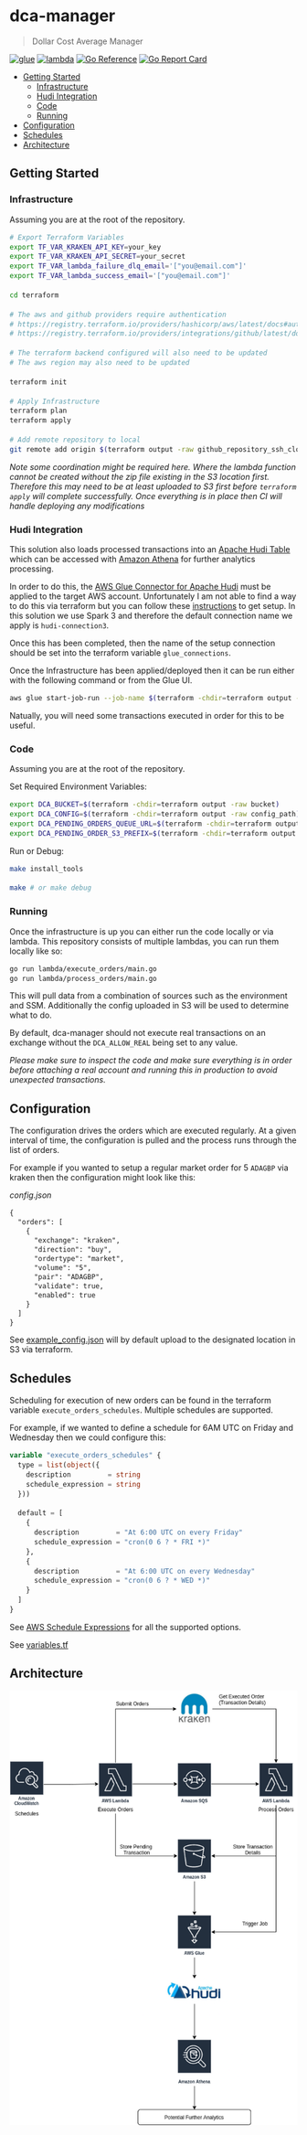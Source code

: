 # dca-manager

> Dollar Cost Average Manager

[![glue](https://github.com/kiran94/dca-manager/actions/workflows/glue.yml/badge.svg)](https://github.com/kiran94/dca-manager/actions/workflows/glue.yml) [![lambda](https://github.com/kiran94/dca-manager/actions/workflows/lambda.yml/badge.svg)](https://github.com/kiran94/dca-manager/actions/workflows/lambda.yml) [![Go Reference](https://pkg.go.dev/badge/github.com/kiran94/dca-manager.svg)](https://pkg.go.dev/github.com/kiran94/dca-manager) [![Go Report Card](https://goreportcard.com/badge/github.com/kiran94/dca-manager)](https://goreportcard.com/report/github.com/kiran94/dca-manager)

<!-- toc GFM -->

* [Getting Started](#getting-started)
    * [Infrastructure](#infrastructure)
    * [Hudi Integration](#hudi-integration)
    * [Code](#code)
    * [Running](#running)
* [Configuration](#configuration)
* [Schedules](#schedules)
* [Architecture](#architecture)

<!-- /toc -->

## Getting Started

### Infrastructure

Assuming you are at the root of the repository.

```sh
# Export Terraform Variables
export TF_VAR_KRAKEN_API_KEY=your_key
export TF_VAR_KRAKEN_API_SECRET=your_secret
export TF_VAR_lambda_failure_dlq_email='["you@email.com"]'
export TF_VAR_lambda_success_email='["you@email.com"]'

cd terraform

# The aws and github providers require authentication
# https://registry.terraform.io/providers/hashicorp/aws/latest/docs#authentication
# https://registry.terraform.io/providers/integrations/github/latest/docs#authentication

# The terraform backend configured will also need to be updated
# The aws region may also need to be updated

terraform init

# Apply Infrastructure
terraform plan
terraform apply

# Add remote repository to local
git remote add origin $(terraform output -raw github_repository_ssh_clone_url)
```

*Note some coordination might be required here. Where the lambda function cannot be created without the zip file existing in the S3 location first. Therefore this may need to be at least uploaded to S3 first before `terraform apply` will complete successfully. Once everything is in place then CI will handle deploying any modifications*

### Hudi Integration

This solution also loads processed transactions into an [Apache Hudi Table](https://hudi.apache.org/) which can be accessed with [Amazon Athena](https://aws.amazon.com/athena) for further analytics processing.

In order to do this, the [AWS Glue Connector for Apache Hudi](https://aws.amazon.com/marketplace/server/procurement?productId=e918d411-44a4-4b8d-b995-e101d7ef670b) must be applied to the target AWS account. Unfortunately I am not able to find a way to do this via terraform but you can follow these [instructions](https://aws.amazon.com/blogs/big-data/writing-to-apache-hudi-tables-using-aws-glue-connector/) to get setup. In this solution we use Spark 3 and therefore the default connection name we apply is `hudi-connection3`.

Once this has been completed, then the name of the setup connection should be set into the terraform variable `glue_connections`.

Once the Infrastructure has been applied/deployed then it can be run either with the following command or from the Glue UI.

```sh
aws glue start-job-run --job-name $(terraform -chdir=terraform output -json | jq --raw-output '.glue_load_transactions_job.value')
```

Natually, you will need some transactions executed in order for this to be useful.

### Code

Assuming you are at the root of the repository.


Set Required Environment Variables:

```sh
export DCA_BUCKET=$(terraform -chdir=terraform output -raw bucket)
export DCA_CONFIG=$(terraform -chdir=terraform output -raw config_path)
export DCA_PENDING_ORDERS_QUEUE_URL=$(terraform -chdir=terraform output -raw pending_orders_queue_url)
export DCA_PENDING_ORDER_S3_PREFIX=$(terraform -chdir=terraform output -raw aws_lambda_pending_order_path)
```

Run or Debug:

```sh
make install_tools

make # or make debug
```

### Running

Once the infrastructure is up you can either run the code locally or via lambda. This repository consists of multiple lambdas, you can run them locally like so:

```sh
go run lambda/execute_orders/main.go
go run lambda/process_orders/main.go
```

This will pull data from a combination of sources such as the environment and SSM. Additionally the config uploaded in S3 will be used to determine what to do.

By default, dca-manager should not execute real transactions on an exchange without the `DCA_ALLOW_REAL` being set to any value.

*Please make sure to inspect the code and make sure everything is in order before attaching a real account and running this in production to avoid unexpected transactions.*

## Configuration

The configuration drives the orders which are executed regularly. At a given interval of time, the configuration is pulled and the process runs through the list of orders.

For example if you wanted to setup a regular market order for 5 `ADAGBP` via kraken then the configuration might look like this:

*config.json*

```json5
{
  "orders": [
    {
      "exchange": "kraken",
      "direction": "buy",
      "ordertype": "market",
      "volume": "5",
      "pair": "ADAGBP",
      "validate": true,
      "enabled": true
    }
  ]
}
```

See [example_config.json](./pkg/configuration/example_config.json) will by default upload to the designated location in S3 via terraform.

## Schedules

Scheduling for execution of new orders can be found in the terraform variable `execute_orders_schedules`. Multiple schedules are supported.

For example, if we wanted to define a schedule for 6AM UTC on Friday and Wednesday then we could configure this:

```terraform
variable "execute_orders_schedules" {
  type = list(object({
    description         = string
    schedule_expression = string
  }))

  default = [
    {
      description         = "At 6:00 UTC on every Friday"
      schedule_expression = "cron(0 6 ? * FRI *)"
    },
    {
      description         = "At 6:00 UTC on every Wednesday"
      schedule_expression = "cron(0 6 ? * WED *)"
    }
  ]
}
```

See [AWS Schedule Expressions](https://docs.aws.amazon.com/lambda/latest/dg/services-cloudwatchevents-expressions.html) for all the supported options.

See [variables.tf](./terraform/variables.tf)

## Architecture

![architecture_diagram](docs/architecture_diagram.png)
